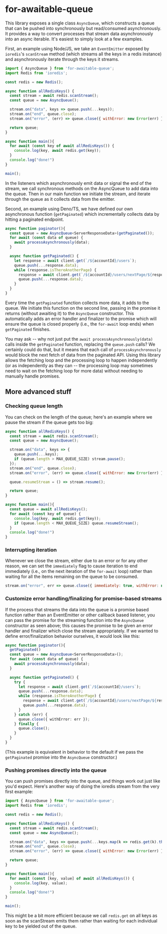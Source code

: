 # for-awaitable-queue

This library exposes a single class `AsyncQueue`, which constructs a queue that can be pushed into synchronously but read/consumed asynchronously.
It provides a way to convert processes that stream data asynchronously into an async iterable.
It's easiest to simply look at a few examples.

First, an example using Node/JS, we take an `EventEmitter` exposed by `ioredis`'s `scanStream` method (which streams all the keys in a redis instance) and asynchronously iterate through the keys it streams.

```js
import { AsyncQueue } from 'for-awaitable-queue';
import Redis from 'ioredis';

const redis = new Redis();

async function allRedisKeys() {
  const stream = await redis.scanStream();
  const queue = new AsyncQueue();

  stream.on("data", keys => queue.push(...keys));
  stream.on("end", queue.close);
  stream.on("error", (err) => queue.close({ withError: new Error(err) }));

  return queue;
}

async function main(){
  for await (const key of await allRedisKeys()) {
    console.log(key, await redis.get(key));
  }
  console.log("done!")
}

main();
```

In the listeners which asynchronously emit data or signal the end of the stream, we call synchronous methods on the AsyncQueue to add data into the queue.
Then in our main function we initiate the stream, and iterate through the queue as it collects data from the emitter.

Second, an example using Deno/TS, we have defined our own asynchronous function (`getPaginated`) which incrementally collects data by hitting a paginated endpoint.

```ts
async function paginator(){
  const queue = new AsyncQueue<ServerResponseData>(getPaginated());
  for await (const data of queue) {
    await processAsynchronously(data);
  }

  async function getPaginated() {
    let response = await client.get(`/${accountId}/users`);
    queue.push(...response.data);
    while (response.isThereAnotherPage) {
      response = await client.get(`/${accountId}/users/nextPage/${response.nextPage}`)
      queue.push(...response.data);
    }
  }
}
```

Every time the `getPaginated` function collects more data, it adds to the queue. We initiate this function on the second line,
passing in the promise it returns (without awaiting it) to the `AsyncQueue` constructor. This automatically adds an error handler and finalizer
to the promise which will ensure the queue is closed properly (i.e., the `for-await` loop ends) when `getPaginated` finishes.

You may ask -- why not just put the `await processAsynchronously(data)` calls inside the `getPaginated` function, replacing the `queue.push` calls?
We certainly could do that, but it means that each call of `processAsynchronously` would block the next fetch of data from the paginated API. Using this
library allows the fetching loop and the processing loop to happen independently (or as independently as they can -- the processing loop may sometimes need to wait on the fetching loop for more data) without needing to manually handle promises.

## More advanced stuff

### Checking queue length

You can check on the length of the queue; here's an example where we pause the stream if the queue gets too big:

```js
async function allRedisKeys() {
  const stream = await redis.scanStream();
  const queue = new AsyncQueue();

  stream.on("data", keys => {
    queue.push(...keys);
    if (queue.length > MAX_QUEUE_SIZE) stream.pause();
  });
  stream.on("end", queue.close);
  stream.on("error", (err) => queue.close({ withError: new Error(err) }));

  queue.resumeStream = () => stream.resume();

  return queue;
}

async function main(){
  const queue = await allRedisKeys();
  for await (const key of queue) {
    console.log(key, await redis.get(key));
    if (queue.length < MAX_QUEUE_SIZE) queue.resumeStream();
  }
  console.log("done!")
}
```

### Interrupting iteration

Whenever we close the stream, either due to an error or for any other reason, we can set the `immediately` flag to cause iteration to end immediately (i.e., on the next iteration of the `for-await` loop) rather than waiting for all the items remaining on the queue to be consumed.

```js
stream.on("error", err => queue.close({ immediately: true, withError: new Error(err) });
```

### Customize error handling/finalizing for promise-based streams

If the process that streams the data into the queue is a promise based function rather than an EventEmitter or other callback based listener, you can pass the promise for the streaming function into the `AsyncQueue` constructor as seen above; this causes the promise to be given an error handler and finalizer which close the stream appropriately. If we wanted to define error/finalization behavior ourselves, it would look like this:

```ts
async function paginator(){
  getPaginated()
  const queue = new AsyncQueue<ServerResponseData>();
  for await (const data of queue) {
    await processAsynchronously(data);
  }

  async function getPaginated() {
    try {
      let response = await client.get(`/${accountId}/users`);
      queue.push(...response.data);
      while (response.isThereAnotherPage) {
        response = await client.get(`/${accountId}/users/nextPage/${response.nextPage}`)
        queue.push(...response.data);
      }
    } catch (err) {
      queue.close({ withError: err });
    } finally {
      queue.close();
    }
  }
}
```

(This example is equivalent in behavior to the default if we pass the `getPaginated` promise into the `AsyncQueue` constructor.)

### Pushing promises directly into the queue

You can push promises directly into the queue, and things work out just like you'd expect. Here's another way of doing the ioredis stream from the very first example:

```js
import { AsyncQueue } from 'for-awaitable-queue';
import Redis from 'ioredis';

const redis = new Redis();

async function allRedisKeys() {
  const stream = await redis.scanStream();
  const queue = new AsyncQueue();

  stream.on("data", keys => queue.push(...keys.map(k => redis.get(k).then(v => [k,v]))));
  stream.on("end", queue.close);
  stream.on("error", (err) => queue.close({ withError: new Error(err) }));

  return queue;
}

async function main(){
  for await (const [key, value] of await allRedisKeys()) {
    console.log(key, value);
  }
  console.log("done!")
}

main();
```

This might be a bit more efficient because we call `redis.get` on all keys as soon as the scanStream emits them rather than waiting for each individual key to be yielded out of the queue.
